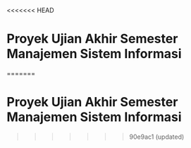 <<<<<<< HEAD
# Proyek Ujian Akhir Semester Manajemen Sistem Informasi
=======
# Proyek Ujian Akhir Semester Manajemen Sistem Informasi
>>>>>>> 90e9ac1 (updated)
